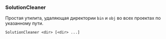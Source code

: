 ﻿### SolutionCleaner

Простая утилита, удаляющая директории `bin` и `obj` во всех проектах по указанному пути.

```
SolutionCleaner <dir> [<dir> ...]
```
